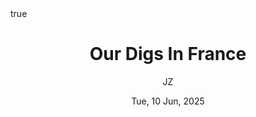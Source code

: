 ---
title: Our Digs In France
author: JZ
date: Tue, 10 Jun, 2025
category: 
math: true
mermaid: true
layout: post
thumbnail: 
summary: This is our seventh "Summer in France" sojourn here, six of them in the town of Bois-le-Roi. Here's a look at our digs here (and our car).
---  